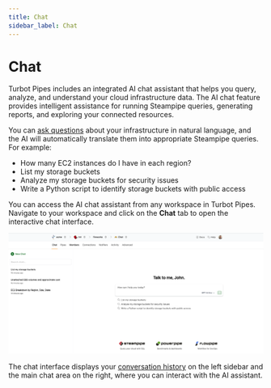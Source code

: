 ```yaml
---
title: Chat
sidebar_label: Chat
---
```


# Chat

Turbot Pipes includes an integrated AI chat assistant that helps you query, analyze, and understand your cloud infrastructure data. The AI chat feature provides intelligent assistance for running Steampipe queries, generating reports, and exploring your connected resources.

You can [ask questions](/pipes/docs/using/chat/conversation) about your infrastructure in natural language, and the AI will automatically translate them into appropriate Steampipe queries. For example:
- How many EC2 instances do I have in each region?
- List my storage buckets
- Analyze my storage buckets for security issues
- Write a Python script to identify storage buckets with public access

You can access the AI chat assistant from any workspace in Turbot Pipes. Navigate to your workspace and click on the **Chat** tab to open the interactive chat interface.

![AI Chat Interface](./pipes_ai_chat_interface.png)

The chat interface displays your [conversation history](/pipes/docs/using/chat/history) on the left sidebar and the main chat area on the right, where you can interact with the AI assistant.
